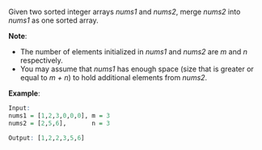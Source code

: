 Given two sorted integer arrays *nums1* and *nums2*, merge *nums2* into *nums1* as one sorted array.

**Note**:

* The number of elements initialized in *nums1* and *nums2* are *m* and *n* respectively.
* You may assume that *nums1* has enough space (size that is greater or equal to *m + n*) to hold additional elements from *nums2*.

**Example**:
```r
Input:
nums1 = [1,2,3,0,0,0], m = 3
nums2 = [2,5,6],       n = 3

Output: [1,2,2,3,5,6]
```
